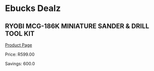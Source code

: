 
# Ebucks Dealz
## RYOBI MCG-186K MINIATURE SANDER & DRILL TOOL KIT
[Product Page](https://www.ebucks.com/web/shop/productSelected.do?prodId=1068085002&catId=336131644)

Price: R599.00

Savings: 600.0


	